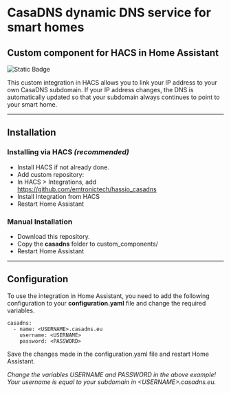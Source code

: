 # CasaDNS dynamic DNS service for smart homes

## Custom component for HACS in Home Assistant

![Static Badge](https://img.shields.io/badge/HACS-Custom-blue?style=flat)

This custom integration in HACS allows you to link your IP address to your own CasaDNS subdomain. If your IP address changes, the DNS is automatically updated so that your subdomain always continues to point to your smart home.

---

## Installation
### Installing via HACS _(recommended)_

- Install HACS if not already done.
- Add custom repository:
- In HACS > Integrations, add https://github.com/emtronictech/hassio_casadns
- Install Integration from HACS
- Restart Home Assistant

### Manual Installation

- Download this repository.
- Copy the **casadns** folder to custom_components/
- Restart Home Assistant

---

## Configuration

To use the integration in Home Assistant, you need to add the following configuration to your **configuration.yaml** file and change the required variables.

```
casadns:
  - name: <USERNAME>.casadns.eu
    username: <USERNAME>
    password: <PASSWORD>
```

Save the changes made in the configuration.yaml file and restart Home Assistant. 

_Change the variables USERNAME and PASSWORD in the above example! Your username is equal to your subdomain in _\<USERNAME\>_.casadns.eu._
